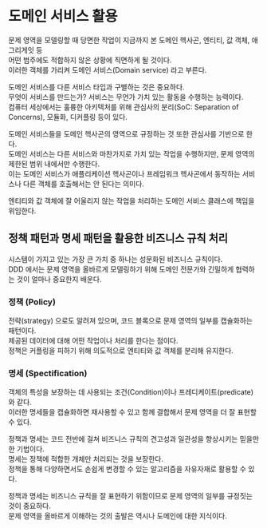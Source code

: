 # 도메인 서비스 활용

문제 영역을 모델링할 때 당면한 작업이 지금까지 본 도메인 헥사곤, 엔티티, 값 객체, 애그리게잇 등<br/>
어떤 범주에도 적합하지 않은 상황에 직면하게 될 것이다.<br/>
이러한 객체를 가리켜 도메인 서비스(Domain service) 라고 부른다.<br/>

도메인 서비스를 다른 서비스 타입과 구별하는 것은 중요하다.<br/>
무엇이 서비스를 만드는가? 서비스는 무언가 가치 있는 활동을 수행하는 능력이다.<br/>
컴퓨터 세상에서는 훌륭한 아키텍처를 위해 관심사의 분리(SoC: Separation of Concerns), 모듈화, 디커플링 등이 있다.<br/>

도메인 서비스들을 도메인 헥사곤의 영역으로 규정하는 것 또한 관심사를 기반으로 한다.<br/>
도메인 서비스는 다른 서비스와 마찬가지로 가치 있는 작업을 수행하지만, 문제 영역의 제한된 범위 내에서만 수행한다.<br/>
이는 도메인 서비스가 애플리케이션 헥사곤이나 프레임워크 헥사곤에서 동작하는 서비스나 다른 객체를 호출해서는 안 된다는 의미다.<br/>

엔티티와 값 객체에 잘 어울리지 않는 작업을 처리하는 도메인 서비스 클래스에 책임을 위임한다.<br/>

## 정책 패턴과 명세 패턴을 활용한 비즈니스 규칙 처리

시스템이 가지고 있는 가장 큰 가치 중 하나는 성문화된 비즈니스 규칙이다.<br/>
DDD 에서는 문제 영역을 올바르게 모델링하기 위해 도메인 전문가와 긴밀하게 협력하는 것이 얼마나 중요한지 배운다.<br/>

### 정책 (Policy)

전략(strategy) 으로도 알려져 있으며, 코드 블록으로 문제 영역의 일부를 캡슐화하는 패턴이다.<br/>
제공된 데이터에 대해 어떤 작업이나 처리를 한다는 점이다.<br/>
정책은 커플링을 피하기 위해 의도적으로 엔티티와 값 객체를 분리해 유지한다.<br/>

### 명세 (Spectification)

객체의 특성을 보장하는 데 사용되는 조건(Condition)이나 프레디케이트(predicate) 와 같다.<br/>
이러한 명세들을 캡슐화하면 재사용할 수 있고 함께 결합해서 문제 영역을 더 잘 표현할 수 있다.<br/>

정책과 명세는 코드 전반에 걸쳐 비즈니스 규칙의 견고성과 일관성을 향상시키는 믿을만한 기법이다.<br/>
명세는 정책에 적합한 개체만 처리되는 것을 보장한다.<br/>
정책을 통해 다양하면서도 손쉽게 변경할 수 있는 알고리즘을 자유자재로 활용할 수 있다.<br/>

정책과 명세는 비즈니스 규칙을 잘 표현하기 위함이므로 문제 영역의 일부를 규정짓는 것이 중요하다.<br/>
문제 영역을 올바르게 이해하는 것의 출발은 역시나 도메인에 대한 지식이다.<br/>